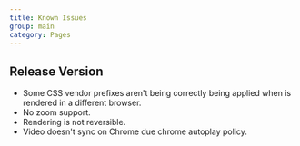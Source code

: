 ```yaml
---
title: Known Issues
group: main
category: Pages
---
```

## Release Version

- Some CSS vendor prefixes aren't being correctly being applied when is rendered in a different browser.
- No zoom support.
- Rendering is not reversible.
- Video doesn't sync on Chrome due chrome autoplay policy.
